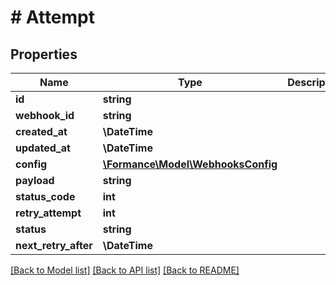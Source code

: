 # # Attempt

## Properties

Name | Type | Description | Notes
------------ | ------------- | ------------- | -------------
**id** | **string** |  |
**webhook_id** | **string** |  |
**created_at** | **\DateTime** |  |
**updated_at** | **\DateTime** |  |
**config** | [**\Formance\Model\WebhooksConfig**](WebhooksConfig.md) |  |
**payload** | **string** |  |
**status_code** | **int** |  |
**retry_attempt** | **int** |  |
**status** | **string** |  |
**next_retry_after** | **\DateTime** |  | [optional]

[[Back to Model list]](../../README.md#models) [[Back to API list]](../../README.md#endpoints) [[Back to README]](../../README.md)
